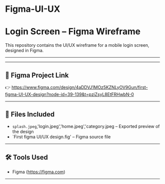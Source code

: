 # Figma-UI-UX
# Login Screen – Figma Wireframe

This repository contains the UI/UX wireframe for a mobile login screen, designed in Figma.

---



---

## 🔗 Figma Project Link

👉 https://www.figma.com/design/4aDDVJ1MOz5KZNLyOV9Gun/first-figma-UI-UX-design?node-id=39-139&t=pziZsyL8EtFRHwbN-0

---

## 📁 Files Included

- `splash.jpeg`,'login.jpeg','home.jpeg','category.jpeg – Exported preview of the design
- `First figma UI/UX design.fig' – Figma source file

---

## 🛠️ Tools Used

- Figma (https://figma.com)

---
